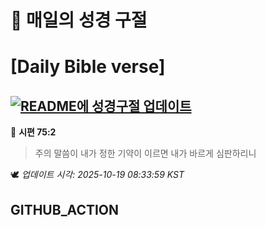 # 🙏 매일의 성경 구절
# [Daily Bible verse]
## [![README에 성경구절 업데이트](https://github.com/DONGSUKA/first_test/actions/workflows/update-readme-bible.yml/badge.svg)](https://github.com/DONGSUKA/first_test/actions/workflows/update-readme-bible.yml)
<!-- START_BIBLE_VERSE -->
📖 **시편 75:2**
> 주의 말씀이 내가 정한 기약이 이르면 내가 바르게 심판하리니

🕊️ _업데이트 시각: 2025-10-19 08:33:59 KST_
  <!-- END_BIBLE_VERSE -->
## GITHUB_ACTION
